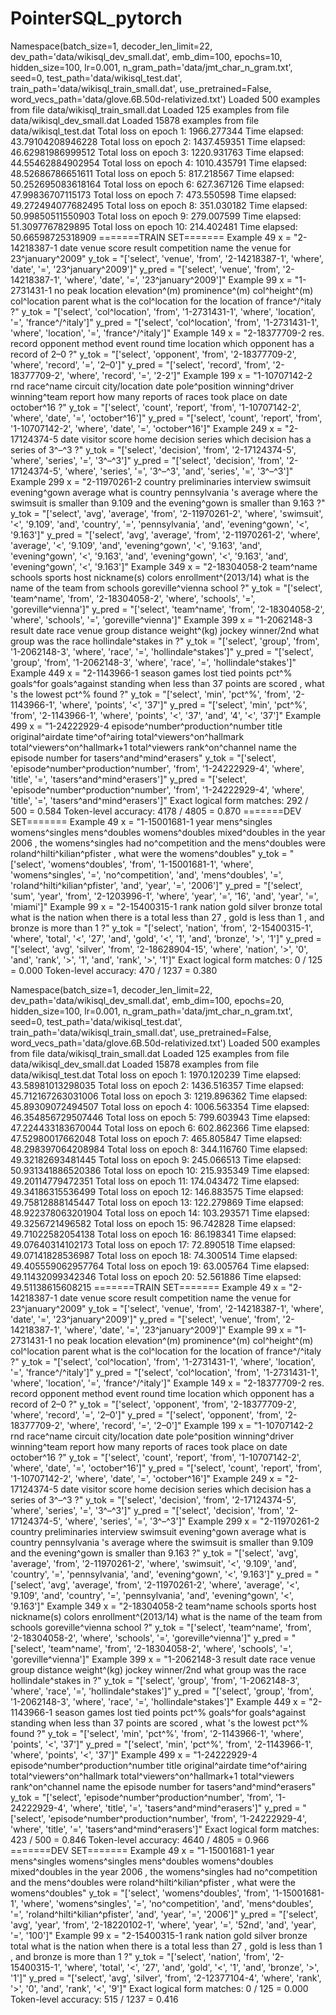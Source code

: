 # PointerSQL_pytorchNamespace(batch_size=1, decoder_len_limit=22, dev_path='data/wikisql_dev_small.dat', emb_dim=100, epochs=10, hidden_size=100, lr=0.001, n_gram_path='data/jmt_char_n_gram.txt', seed=0, test_path='data/wikisql_test.dat', train_path='data/wikisql_train_small.dat', use_pretrained=False, word_vecs_path='data/glove.6B.50d-relativized.txt')Loaded 500 examples from file data/wikisql_train_small.datLoaded 125 examples from file data/wikisql_dev_small.datLoaded 15878 examples from file data/wikisql_test.datTotal loss on epoch 1: 1966.277344Time elapsed:  43.79104208946228Total loss on epoch 2: 1437.459351Time elapsed:  46.62981986999512Total loss on epoch 3: 1220.931763Time elapsed:  44.55462884902954Total loss on epoch 4: 1010.435791Time elapsed:  48.52686786651611Total loss on epoch 5: 817.218567Time elapsed:  50.252695083618164Total loss on epoch 6: 627.367126Time elapsed:  47.99836707115173Total loss on epoch 7: 473.550598Time elapsed:  49.272494077682495Total loss on epoch 8: 351.030182Time elapsed:  50.99850511550903Total loss on epoch 9: 279.007599Time elapsed:  51.3097767829895Total loss on epoch 10: 214.402481Time elapsed:  50.66598725318909=======TRAIN SET=======Example 49  x      = "2-14218387-1 date venue score result competition name the venue for 23^january^2009"  y_tok  = "['select', 'venue', 'from', '2-14218387-1', 'where', 'date', '=', '23^january^2009']"  y_pred = "['select', 'venue', 'from', '2-14218387-1', 'where', 'date', '=', '23^january^2009']"Example 99  x      = "1-2731431-1 no peak location elevation^(m) prominence^(m) col^height^(m) col^location parent what is the col^location for the location of france^/^italy ?"  y_tok  = "['select', 'col^location', 'from', '1-2731431-1', 'where', 'location', '=', 'france^/^italy']"  y_pred = "['select', 'col^location', 'from', '1-2731431-1', 'where', 'location', '=', 'france^/^italy']"Example 149  x      = "2-18377709-2 res. record opponent method event round time location which opponent has a record of 2–0 ?"  y_tok  = "['select', 'opponent', 'from', '2-18377709-2', 'where', 'record', '=', '2–0']"  y_pred = "['select', 'record', 'from', '2-18377709-2', 'where', 'record', '=', '2-2']"Example 199  x      = "1-10707142-2 rnd race^name circuit city/location date pole^position winning^driver winning^team report how many reports of races took place on date october^16 ?"  y_tok  = "['select', 'count', 'report', 'from', '1-10707142-2', 'where', 'date', '=', 'october^16']"  y_pred = "['select', 'count', 'report', 'from', '1-10707142-2', 'where', 'date', '=', 'october^16']"Example 249  x      = "2-17124374-5 date visitor score home decision series which decision has a series of 3^–^3 ?"  y_tok  = "['select', 'decision', 'from', '2-17124374-5', 'where', 'series', '=', '3^–^3']"  y_pred = "['select', 'decision', 'from', '2-17124374-5', 'where', 'series', '=', '3^–^3', 'and', 'series', '=', '3^–^3']"Example 299  x      = "2-11970261-2 country preliminaries interview swimsuit evening^gown average what is country pennsylvania 's average where the swimsuit is smaller than 9.109 and the evening^gown is smaller than 9.163 ?"  y_tok  = "['select', 'avg', 'average', 'from', '2-11970261-2', 'where', 'swimsuit', '<', '9.109', 'and', 'country', '=', 'pennsylvania', 'and', 'evening^gown', '<', '9.163']"  y_pred = "['select', 'avg', 'average', 'from', '2-11970261-2', 'where', 'average', '<', '9.109', 'and', 'evening^gown', '<', '9.163', 'and', 'evening^gown', '<', '9.163', 'and', 'evening^gown', '<', '9.163', 'and', 'evening^gown', '<', '9.163']"Example 349  x      = "2-18304058-2 team^name schools sports host nickname(s) colors enrollment^(2013/14) what is the name of the team from schools goreville^vienna school ?"  y_tok  = "['select', 'team^name', 'from', '2-18304058-2', 'where', 'schools', '=', 'goreville^vienna']"  y_pred = "['select', 'team^name', 'from', '2-18304058-2', 'where', 'schools', '=', 'goreville^vienna']"Example 399  x      = "1-2062148-3 result date race venue group distance weight^(kg) jockey winner/2nd what group was the race hollindale^stakes in ?"  y_tok  = "['select', 'group', 'from', '1-2062148-3', 'where', 'race', '=', 'hollindale^stakes']"  y_pred = "['select', 'group', 'from', '1-2062148-3', 'where', 'race', '=', 'hollindale^stakes']"Example 449  x      = "2-1143966-1 season games lost tied points pct^% goals^for goals^against standing when less than 37 points are scored , what 's the lowest pct^% found ?"  y_tok  = "['select', 'min', 'pct^%', 'from', '2-1143966-1', 'where', 'points', '<', '37']"  y_pred = "['select', 'min', 'pct^%', 'from', '2-1143966-1', 'where', 'points', '<', '37', 'and', '4', '<', '37']"Example 499  x      = "1-24222929-4 episode^number^production^number title original^airdate time^of^airing total^viewers^on^hallmark total^viewers^on^hallmark+1 total^viewers rank^on^channel name the episode number for tasers^and^mind^erasers"  y_tok  = "['select', 'episode^number^production^number', 'from', '1-24222929-4', 'where', 'title', '=', 'tasers^and^mind^erasers']"  y_pred = "['select', 'episode^number^production^number', 'from', '1-24222929-4', 'where', 'title', '=', 'tasers^and^mind^erasers']"Exact logical form matches: 292 / 500 = 0.584Token-level accuracy: 4178 / 4805 = 0.870=======DEV SET=======Example 49  x      = "1-15001681-1 year mens^singles womens^singles mens^doubles womens^doubles mixed^doubles in the year 2006 , the womens^singles had no^competition and the mens^doubles were roland^hilti^kilian^pfister , what were the womens^doubles"  y_tok  = "['select', 'womens^doubles', 'from', '1-15001681-1', 'where', 'womens^singles', '=', 'no^competition', 'and', 'mens^doubles', '=', 'roland^hilti^kilian^pfister', 'and', 'year', '=', '2006']"  y_pred = "['select', 'sum', 'year', 'from', '2-1203996-1', 'where', 'year', '=', '16', 'and', 'year', '=', 'miami']"Example 99  x      = "2-15400315-1 rank nation gold silver bronze total what is the nation when there is a total less than 27 , gold is less than 1 , and bronze is more than 1 ?"  y_tok  = "['select', 'nation', 'from', '2-15400315-1', 'where', 'total', '<', '27', 'and', 'gold', '<', '1', 'and', 'bronze', '>', '1']"  y_pred = "['select', 'avg', 'silver', 'from', '2-18628904-15', 'where', 'nation', '>', '0', 'and', 'rank', '>', '1', 'and', 'rank', '>', '1']"Exact logical form matches: 0 / 125 = 0.000Token-level accuracy: 470 / 1237 = 0.380Namespace(batch_size=1, decoder_len_limit=22, dev_path='data/wikisql_dev_small.dat', emb_dim=100, epochs=20, hidden_size=100, lr=0.001, n_gram_path='data/jmt_char_n_gram.txt', seed=0, test_path='data/wikisql_test.dat', train_path='data/wikisql_train_small.dat', use_pretrained=False, word_vecs_path='data/glove.6B.50d-relativized.txt')Loaded 500 examples from file data/wikisql_train_small.datLoaded 125 examples from file data/wikisql_dev_small.datLoaded 15878 examples from file data/wikisql_test.datTotal loss on epoch 1: 1970.120239Time elapsed:  43.58981013298035Total loss on epoch 2: 1436.516357Time elapsed:  45.712167263031006Total loss on epoch 3: 1219.896362Time elapsed:  45.89309072494507Total loss on epoch 4: 1006.563354Time elapsed:  46.354856729507446Total loss on epoch 5: 799.603943Time elapsed:  47.224433183670044Total loss on epoch 6: 602.862366Time elapsed:  47.52980017662048Total loss on epoch 7: 465.805847Time elapsed:  48.298397064208984Total loss on epoch 8: 344.116760Time elapsed:  49.32182693481445Total loss on epoch 9: 245.066513Time elapsed:  50.931341886520386Total loss on epoch 10: 215.935349Time elapsed:  49.20114779472351Total loss on epoch 11: 174.043472Time elapsed:  49.34186315536499Total loss on epoch 12: 146.883575Time elapsed:  49.75812888145447Total loss on epoch 13: 122.279869Time elapsed:  48.922378063201904Total loss on epoch 14: 103.293571Time elapsed:  49.3256721496582Total loss on epoch 15: 96.742828Time elapsed:  49.71022582054138Total loss on epoch 16: 86.198341Time elapsed:  49.07640314102173Total loss on epoch 17: 72.890518Time elapsed:  49.07141828536987Total loss on epoch 18: 74.300514Time elapsed:  49.405559062957764Total loss on epoch 19: 63.005764Time elapsed:  49.11432099342346Total loss on epoch 20: 52.561886Time elapsed:  49.51138615608215=======TRAIN SET=======Example 49  x      = "2-14218387-1 date venue score result competition name the venue for 23^january^2009"  y_tok  = "['select', 'venue', 'from', '2-14218387-1', 'where', 'date', '=', '23^january^2009']"  y_pred = "['select', 'venue', 'from', '2-14218387-1', 'where', 'date', '=', '23^january^2009']"Example 99  x      = "1-2731431-1 no peak location elevation^(m) prominence^(m) col^height^(m) col^location parent what is the col^location for the location of france^/^italy ?"  y_tok  = "['select', 'col^location', 'from', '1-2731431-1', 'where', 'location', '=', 'france^/^italy']"  y_pred = "['select', 'col^location', 'from', '1-2731431-1', 'where', 'location', '=', 'france^/^italy']"Example 149  x      = "2-18377709-2 res. record opponent method event round time location which opponent has a record of 2–0 ?"  y_tok  = "['select', 'opponent', 'from', '2-18377709-2', 'where', 'record', '=', '2–0']"  y_pred = "['select', 'opponent', 'from', '2-18377709-2', 'where', 'record', '=', '2–0']"Example 199  x      = "1-10707142-2 rnd race^name circuit city/location date pole^position winning^driver winning^team report how many reports of races took place on date october^16 ?"  y_tok  = "['select', 'count', 'report', 'from', '1-10707142-2', 'where', 'date', '=', 'october^16']"  y_pred = "['select', 'count', 'report', 'from', '1-10707142-2', 'where', 'date', '=', 'october^16']"Example 249  x      = "2-17124374-5 date visitor score home decision series which decision has a series of 3^–^3 ?"  y_tok  = "['select', 'decision', 'from', '2-17124374-5', 'where', 'series', '=', '3^–^3']"  y_pred = "['select', 'decision', 'from', '2-17124374-5', 'where', 'series', '=', '3^–^3']"Example 299  x      = "2-11970261-2 country preliminaries interview swimsuit evening^gown average what is country pennsylvania 's average where the swimsuit is smaller than 9.109 and the evening^gown is smaller than 9.163 ?"  y_tok  = "['select', 'avg', 'average', 'from', '2-11970261-2', 'where', 'swimsuit', '<', '9.109', 'and', 'country', '=', 'pennsylvania', 'and', 'evening^gown', '<', '9.163']"  y_pred = "['select', 'avg', 'average', 'from', '2-11970261-2', 'where', 'average', '<', '9.109', 'and', 'country', '=', 'pennsylvania', 'and', 'evening^gown', '<', '9.163']"Example 349  x      = "2-18304058-2 team^name schools sports host nickname(s) colors enrollment^(2013/14) what is the name of the team from schools goreville^vienna school ?"  y_tok  = "['select', 'team^name', 'from', '2-18304058-2', 'where', 'schools', '=', 'goreville^vienna']"  y_pred = "['select', 'team^name', 'from', '2-18304058-2', 'where', 'schools', '=', 'goreville^vienna']"Example 399  x      = "1-2062148-3 result date race venue group distance weight^(kg) jockey winner/2nd what group was the race hollindale^stakes in ?"  y_tok  = "['select', 'group', 'from', '1-2062148-3', 'where', 'race', '=', 'hollindale^stakes']"  y_pred = "['select', 'group', 'from', '1-2062148-3', 'where', 'race', '=', 'hollindale^stakes']"Example 449  x      = "2-1143966-1 season games lost tied points pct^% goals^for goals^against standing when less than 37 points are scored , what 's the lowest pct^% found ?"  y_tok  = "['select', 'min', 'pct^%', 'from', '2-1143966-1', 'where', 'points', '<', '37']"  y_pred = "['select', 'min', 'pct^%', 'from', '2-1143966-1', 'where', 'points', '<', '37']"Example 499  x      = "1-24222929-4 episode^number^production^number title original^airdate time^of^airing total^viewers^on^hallmark total^viewers^on^hallmark+1 total^viewers rank^on^channel name the episode number for tasers^and^mind^erasers"  y_tok  = "['select', 'episode^number^production^number', 'from', '1-24222929-4', 'where', 'title', '=', 'tasers^and^mind^erasers']"  y_pred = "['select', 'episode^number^production^number', 'from', '1-24222929-4', 'where', 'title', '=', 'tasers^and^mind^erasers']"Exact logical form matches: 423 / 500 = 0.846Token-level accuracy: 4640 / 4805 = 0.966=======DEV SET=======Example 49  x      = "1-15001681-1 year mens^singles womens^singles mens^doubles womens^doubles mixed^doubles in the year 2006 , the womens^singles had no^competition and the mens^doubles were roland^hilti^kilian^pfister , what were the womens^doubles"  y_tok  = "['select', 'womens^doubles', 'from', '1-15001681-1', 'where', 'womens^singles', '=', 'no^competition', 'and', 'mens^doubles', '=', 'roland^hilti^kilian^pfister', 'and', 'year', '=', '2006']"  y_pred = "['select', 'avg', 'year', 'from', '2-18220102-1', 'where', 'year', '=', '52nd', 'and', 'year', '=', '100']"Example 99  x      = "2-15400315-1 rank nation gold silver bronze total what is the nation when there is a total less than 27 , gold is less than 1 , and bronze is more than 1 ?"  y_tok  = "['select', 'nation', 'from', '2-15400315-1', 'where', 'total', '<', '27', 'and', 'gold', '<', '1', 'and', 'bronze', '>', '1']"  y_pred = "['select', 'avg', 'silver', 'from', '2-12377104-4', 'where', 'rank', '>', '0', 'and', 'rank', '<', '9']"Exact logical form matches: 0 / 125 = 0.000Token-level accuracy: 515 / 1237 = 0.416